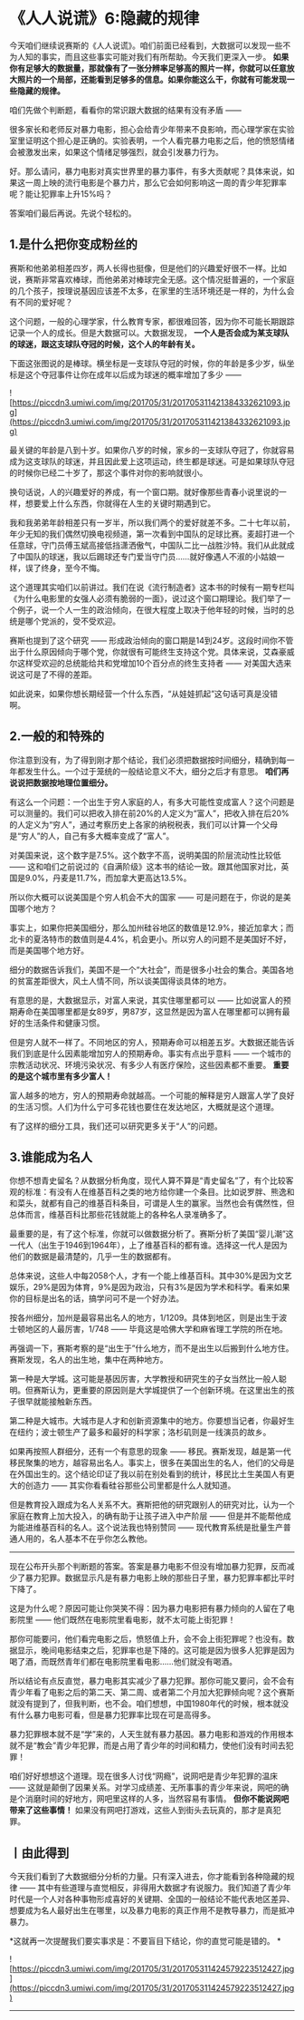 # 《人人说谎》6:隐藏的规律

今天咱们继续说赛斯的《人人说谎》。咱们前面已经看到，大数据可以发现一些不为人知的事实，而且这些事实可能对我们有所帮助。今天我们更深入一步。 **如果你有足够大的数据量，那就像有了一张分辨率足够高的照片一样，你就可以任意放大照片的一个局部，还能看到足够多的信息。如果你能这么干，你就有可能发现一些隐藏的规律。**

咱们先做个判断题，看看你的常识跟大数据的结果有没有矛盾 —— 

很多家长和老师反对暴力电影，担心会给青少年带来不良影响，而心理学家在实验室里证明这个担心是正确的。实验表明，一个人看完暴力电影之后，他的愤怒情绪会被激发出来，如果这个情绪足够强烈，就会引发暴力行为。

好。那么请问，暴力电影对真实世界里的暴力事件，有多大贡献呢？具体来说，如果这一周上映的流行电影是个暴力片，那么它会如何影响这一周的青少年犯罪率呢？能让犯罪率上升15%吗？

答案咱们最后再说。先说个轻松的。 

## 1.是什么把你变成粉丝的

赛斯和他弟弟相差四岁，两人长得也挺像，但是他们的兴趣爱好很不一样。比如说，赛斯非常喜欢棒球，而他弟弟对棒球完全无感。这个情况挺普遍的，一个家庭的几个孩子，按理说基因应该差不太多，在家里的生活环境还是一样的，为什么会有不同的爱好呢？

这个问题，一般的心理学家，什么教育专家，都很难回答，因为你不可能长期跟踪记录一个人的成长。但是大数据可以。大数据发现， **一个人是否会成为某支球队的球迷，跟这支球队夺冠的时候，这个人的年龄有关。**

下面这张图说的是棒球。横坐标是一支球队夺冠的时候，你的年龄是多少岁，纵坐标是这个夺冠事件让你在成年以后成为球迷的概率增加了多少 ——  

![https://piccdn3.umiwi.com/img/201705/31/201705311421384332621093.jpg](https://piccdn3.umiwi.com/img/201705/31/201705311421384332621093.jpg)

最关键的年龄是八到十岁。如果你八岁的时候，家乡的一支球队夺冠了，你就容易成为这支球队的球迷，并且因此爱上这项运动，终生都是球迷。可是如果球队夺冠的时候你已经二十岁了，那这个事件对你的影响就很小。

换句话说，人的兴趣爱好的养成，有一个窗口期。就好像那些青春小说里说的一样，想要爱上什么东西，你就得在人生的关键时期遇到它。

我和我弟弟年龄相差只有一岁半，所以我们两个的爱好就差不多。二十七年以前，年少无知的我们偶然切换电视频道，第一次看到中国队的足球比赛。麦超打进一个任意球，守门员傅玉斌高接低挡潇洒傲气，中国队二比一战胜沙特。我们从此就成了中国队的球迷，我以后踢球还专门爱当守门员……就好像遇人不淑的小姑娘一样，误了终身，至今不悔。

这个道理其实咱们以前讲过。我们在说《流行制造者》这本书的时候有一期专栏叫《为什么电影里的女强人必须有脆弱的一面》，说过这个窗口期理论。我们举了一个例子，说一个人一生的政治倾向，在很大程度上取决于他年轻的时候，当时的总统是哪个党派的，受不受欢迎。

赛斯也提到了这个研究 —— 形成政治倾向的窗口期是14到24岁。这段时间你不管出于什么原因倾向于哪个党，你就很有可能终生支持这个党。具体来说，艾森豪威尔这样受欢迎的总统能给共和党增加10个百分点的终生支持者 —— 对美国大选来说这可是了不得的差距。

如此说来，如果你想长期经营一个什么东西，“从娃娃抓起”这句话可真是没错啊。 

## 2.一般的和特殊的

你注意到没有，为了得到刚才那个结论，我们必须把数据按时间细分，精确到每一年都发生什么。一个过于笼统的一般结论意义不大，细分之后才有意思。 **咱们再说说把数据按地理位置细分。**

有这么一个问题：一个出生于穷人家庭的人，有多大可能性变成富人？这个问题是可以测量的。我们可以把收入排在前20%的人定义为“富人”，把收入排在后20%的人定义为“穷人”，通过考察历史上各家的纳税税表，我们可以计算一个父母是“穷人”的人，自己有多大概率变成了“富人”。

对美国来说，这个数字是7.5%。这个数字不高，说明美国的阶层流动性比较低 —— 这和咱们之前说过的《自满阶级》这本书的结论一致。跟其他国家对比，英国是9.0%，丹麦是11.7%，而加拿大更高达13.5%。

所以你大概可以说美国是个穷人机会不大的国家 —— 可是问题在于，你说的是美国哪个地方？

事实上，如果你把美国细分，那么加州硅谷地区的数值是12.9%，接近加拿大；而北卡的夏洛特市的数值则是4.4%，机会更小。所以穷人的问题不是美国好不好，而是美国哪个地方好。

细分的数据告诉我们，美国不是一个“大社会”，而是很多小社会的集合。美国各地的贫富差距很大，风土人情不同，所以谈美国得谈具体的地方。

有意思的是，大数据显示，对富人来说，其实住哪里都可以 —— 比如说富人的预期寿命在美国哪里都是女89岁，男87岁，这显然是因为富人在哪里都可以拥有最好的生活条件和健康习惯。

但是穷人就不一样了。不同地区的穷人，预期寿命可以相差五岁。大数据还能告诉我们到底是什么因素能增加穷人的预期寿命。事实有点出乎意料 —— 一个城市的宗教活动状况、环境污染状况、有多少人有医疗保险，这些因素都不重要。 **重要的是这个城市里有多少富人！**

富人越多的地方，穷人的预期寿命就越高。一个可能的解释是穷人跟富人学了良好的生活习惯。人们为什么宁可多花钱也要住在发达地区，大概就是这个道理。

有了这样的细分工具，我们还可以研究更多关于“人”的问题。 

## 3.谁能成为名人

你想不想青史留名？从数据分析角度，现代人算不算是“青史留名”了，有个比较客观的标准：有没有人在维基百科之类的地方给你建一个条目。比如说罗胖、熊逸和和菜头，就都有自己的维基百科条目，可谓是人生的赢家。当然也会有偶然性，但总体而言，维基百科比那些花钱就能上的各种名人录准确多了。

最重要的是，有了这个标准，你就可以做数据分析了。赛斯分析了美国“婴儿潮”这一代人（出生于1946到1964年），上了维基百科的都有谁。选择这一代人是因为他们的数据是最清楚的，几乎一生的数据都有。

总体来说，这些人中每2058个人，才有一个能上维基百科。其中30%是因为文艺娱乐，29%是因为体育，9%是因为政治，只有3%是因为学术和科学。看来如果你的目标是出名的话，搞学问可不是一个好办法。

按各州细分，加州是最容易出名人的地方，1/1209。具体到地区，则是出生于波士顿地区的人最厉害，1/748 —— 毕竟这是哈佛大学和麻省理工学院的所在地。

再强调一下，赛斯考察的是“出生于”什么地方，而不是出生以后搬到什么地方住。赛斯发现，名人的出生地，集中在两种地方。

第一种是大学城。这可能是基因厉害，大学教授和研究生的子女当然比一般人聪明。但赛斯认为，更重要的原因则是大学城提供了一个创新环境。在这里出生的孩子很早就能接触新东西。

第二种是大城市。大城市是人才和创新资源集中的地方。你要想当记者，你最好生在纽约；波士顿生产了最多和最好的科学家；洛杉矶则是一线演员的故乡。

如果再按照人群细分，还有一个有意思的现象 —— 移民。赛斯发现，越是第一代移民聚集的地方，越容易出名人。事实上，很多在美国出生的名人，他们的父母是在外国出生的。这个结论印证了我以前在别处看到的统计，移民比土生美国人有更大的创造力 —— 其实你看看硅谷那些公司里都是什么人就知道。

但是教育投入跟成为名人关系不大。赛斯把他的研究跟别人的研究对比，认为一个家庭在教育上加大投入，的确有助于让孩子进入中产阶层 —— 但是并不能帮他成为能进维基百科的名人。这个说法我也特别赞同 —— 现代教育系统是批量生产普通人用的，名人基本不在乎你怎么教他。 

***

现在公布开头那个判断题的答案。答案是暴力电影不但没有增加暴力犯罪，反而减少了暴力犯罪。数据显示凡是有暴力电影上映的那些日子里，暴力犯罪率都比平时下降了。

这是为什么呢？原因可能让你哭笑不得：因为暴力电影把有暴力倾向的人留在了电影院里 —— 他们既然在电影院里看电影，就不太可能上街犯罪！

那你可能要问，他们看完电影之后，愤怒值上升，会不会上街犯罪呢？也没有。数据显示，晚间电影结束之后，犯罪率也是下降的。这可能是因为很多人犯罪是因为喝了酒，而既然青年们都在电影院里看电影……他们就没有喝酒。

所以结论有点反直觉，暴力电影其实减少了暴力犯罪。那你可能又要问，会不会有青少年看了电影之后的第二天、第二周、或者第二个月加大犯罪倾向呢？这个赛斯就没有提到了，但我判断，也不会。咱们想想，中国1980年代的时候，根本就没有什么暴力电影可看，但是暴力犯罪率比现在可是高得多。

暴力犯罪根本就不是“学”来的，人天生就有暴力基因。暴力电影和游戏的作用根本就不是“教会”青少年犯罪，而是占用了青少年的时间和精力，使他们没有时间去犯罪！

咱们好好想想这个道理。现在很多人讨伐“网瘾”，说网吧是青少年犯罪的温床 —— 这就是颠倒了因果关系。对学习成绩差、无所事事的青少年来说，网吧的确是个消磨时间的好地方，网吧里这样的人多，当然容易有事情。 **但你不能说网吧带来了这些事情！** 如果没有网吧打游戏，这些人到街头去玩真的，那才是真犯罪。 

## 丨由此得到

今天我们看到了大数据细分分析的力量。只有深入进去，你才能看到各种隐藏的规律 —— 其中有些道理与直觉相反，非得用大数据才有说服力。我们知道了青少年时代是一个人对各种事物形成喜好的关键期、全国的一般结论不能代表地区差异、想要成为名人最好出生在哪里，以及暴力电影的真正作用不是教导暴力，而是抵冲暴力。

 *这就再一次提醒我们要实事求是：不要盲目下结论，你的直觉可能是错的。 *

![https://piccdn3.umiwi.com/img/201705/31/201705311424579223512427.jpg](https://piccdn3.umiwi.com/img/201705/31/201705311424579223512427.jpg)

---
